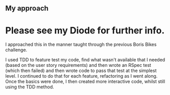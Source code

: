 ## My approach

# Please see my Diode for further info.

I approached this in the manner taught through the previous Boris Bikes challenge.

I used TDD to feature test my code, find what wasn't available that I needed (based on the user story requirements) and then wrote an RSpec test (which then failed) and then wrote code to pass that test at the simplest level. I continued to do that for each feature, refactoring as I went along. Once the basics were done, I then created more interactive code, whilst still using the TDD method.
